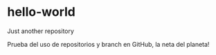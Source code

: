 # hello-world
Just another repository

Prueba del uso de repositorios y branch en GitHub, la neta del planeta!
